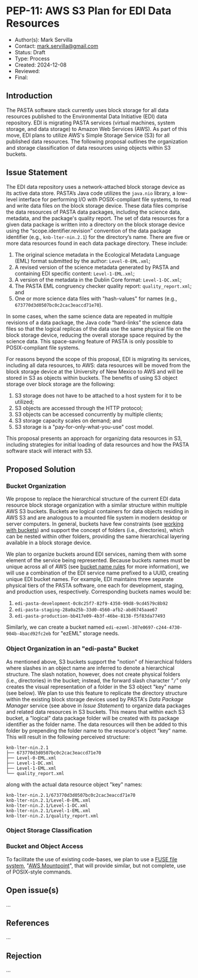 # PEP-11: AWS S3 Plan for EDI Data Resources

- Author(s): Mark Servilla
- Contact: mark.servilla@gmail.com
- Status: Draft
- Type: Process
- Created: 2024-12-08
- Reviewed:
- Final:


## Introduction

The PASTA software stack currently uses block storage for all data resources published to the Environmental Data Initiative (EDI) data repository. EDI is migrating PASTA services (virtual machines, system storage, and data storage) to Amazon Web Services (AWS). As part of this move, EDI plans to utilize AWS's Simple Storage Service (S3) for all published data resources. The following proposal outlines the organization and storage classification of data resources using objects within S3 buckets.

## Issue Statement

The EDI data repository uses a network-attached block storage device as its active data store. PASTA’s Java code utilizes the `java.nio` library, a low-level interface for performing I/O with POSIX-compliant file systems, to read and write data files on the block storage device. These data files comprise the data resources of PASTA data packages, including the science data, metadata, and the package's quality report. The set of data resources for a given data package is written into a directory on the block storage device using the “scope.identifier.revision” convention of the data package identifier (e.g., `knb-lter-nin.2.1`) for the directory’s name. There are five or more data resources found in each data package directory. These include:

1. The original science metadata in the Ecological Metadata Language (EML) format submitted by the author: `Level-0-EML.xml`;
2. A revised version of the science metadata generated by PASTA and containing EDI specific content: `Level-1-EML.xml`;
3. A version of the metadata in the Dublin Core format: `Level-1-DC.xml`;
4. The PASTA EML congruency checker quality report: `quality_report.xml`; and 
5. One or more science data files with "hash-values" for names (e.g., `673770d3d0507bc0c2cac3eaccd71e70`).

In some cases, when the same science data are repeated in multiple revisions of a data package, the Java code “hard-links” the science data files so that the logical replicas of the data use the same physical file on the block storage device, reducing the overall storage space required by the science data. This space-saving feature of PASTA is only possible to POSIX-compliant file systems.

For reasons beyond the scope of this proposal, EDI is migrating its services, including all data resources, to AWS: data resources will be moved from the block storage device at the University of New Mexico to AWS and will be stored in S3 as objects within buckets. The benefits of using S3 object storage over block storage are the following:

1. S3 storage does not have to be attached to a host system for it to be utilized;
2. S3 objects are accessed through the HTTP protocol;
3. S3 objects can be accessed concurrently by multiple clients;
4. S3 storage capacity scales on demand; and 
5. S3 storage is a "pay-for-only-what-you-use" cost model.

This proposal presents an approach for organizing data resources in S3, including strategies for initial loading of data resources and how the PASTA software stack will interact with S3.

## Proposed Solution

### Bucket Organization

We propose to replace the hierarchical structure of the current EDI data resource block storage organization with a similar structure within multiple AWS S3 buckets. Buckets are logical containers for data objects residing in AWS S3 and are analogous to a mounted file system in modern desktop or server computers. In general, buckets have few constraints (see [working with buckets](https://docs.aws.amazon.com/AmazonS3/latest/userguide/creating-buckets-s3.html)) and support the concept of folders (i.e., directories), which can be nested within other folders, providing the same hierarchical layering available in a block storage device.

We plan to organize buckets around EDI services, naming them with some element of the service being represented. Because buckets names must be unique across all of AWS (see [bucket name rules](https://docs.aws.amazon.com/AmazonS3/latest/userguide/bucketnamingrules.html) for more information), we will use a combination of the EDI service name prefixed to a UUID, creating unique EDI bucket names. For example, EDI maintains three separate physical tiers of the PASTA software, one each for development, staging, and production uses, respectively. Corresponding buckets names would be:

1. `edi-pasta-development-0c8c25f7-82f9-4350-99d8-9cd4579c8b92`
2. `edi-pasta-staging-28a0a25b-33d0-4560-afb2-abd6745aae67`
3. `edi-pasta-production-bb417e09-4b3f-46be-8138-f5f83da77493`

Similarly, we can create a bucket named `edi-ezeml-307e0697-c244-4730-904b-4bacd92fc2eb` for "ezEML" storage needs.

### Object Organization in an "edi-pasta" Bucket

As mentioned above, S3 buckets support the "notion" of hierarchical folders where slashes in an object name are inferred to denote a hierarchical structure. The slash notation, however, does not create physical folders (i.e., directories) in the bucket; instead, the forward slash character "`/`" only creates the visual representation of a folder in the S3 object "key" name (see below). We plan to use this feature to replicate the directory structure within the existing block storage devices used by PASTA's *Data Package Manager* service (see above in *Issue Statement*) to organize data packages and related data resources in S3 buckets. This means that within each S3 bucket, a "logical" data package folder will be created with its package identifier as the folder name. The data resources will then be added to this folder by prepending the folder name to the resource's object "key" name. This will result in the following perceived structure:

```
knb-lter-nin.2.1
├── 673770d3d0507bc0c2cac3eaccd71e70
├── Level-0-EML.xml
├── Level-1-DC.xml
├── Level-1-EML.xml
└── quality_report.xml
```
along with the actual data resource object "key" names:

```
knb-lter-nin.2.1/673770d3d0507bc0c2cac3eaccd71e70
knb-lter-nin.2.1/Level-0-EML.xml
knb-lter-nin.2.1/Level-1-DC.xml
knb-lter-nin.2.1/Level-1-EML.xml
knb-lter-nin.2.1/quality_report.xml
```

### Object Storage Classification

### Bucket and Object Access

To facilitate the use of existing code-bases, we plan to use a [FUSE file system](https://en.wikipedia.org/wiki/Filesystem_in_Userspace), "[AWS Mountpoint](https://docs.aws.amazon.com/AmazonS3/latest/userguide/mountpoint.html)", that will provide similar, but not complete, use of POSIX-style commands. 

## Open issue(s)

...

## References

...

## Rejection

...
